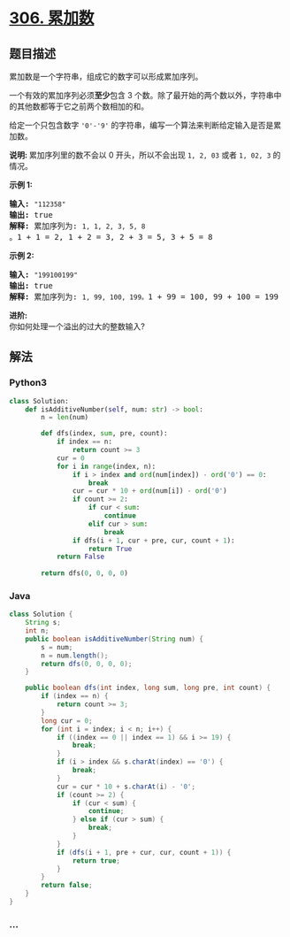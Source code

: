 # [306. 累加数](https://leetcode-cn.com/problems/additive-number)



## 题目描述

<!-- 这里写题目描述 -->

<p>累加数是一个字符串，组成它的数字可以形成累加序列。</p>

<p>一个有效的累加序列必须<strong>至少</strong>包含 3 个数。除了最开始的两个数以外，字符串中的其他数都等于它之前两个数相加的和。</p>

<p>给定一个只包含数字&nbsp;<code>&#39;0&#39;-&#39;9&#39;</code>&nbsp;的字符串，编写一个算法来判断给定输入是否是累加数。</p>

<p><strong>说明:&nbsp;</strong>累加序列里的数不会以 0 开头，所以不会出现&nbsp;<code>1, 2, 03</code> 或者&nbsp;<code>1, 02, 3</code>&nbsp;的情况。</p>

<p><strong>示例 1:</strong></p>

<pre><strong>输入:</strong> <code>&quot;112358&quot;</code>
<strong>输出:</strong> true 
<strong>解释: </strong>累加序列为: <code>1, 1, 2, 3, 5, 8 </code>。1 + 1 = 2, 1 + 2 = 3, 2 + 3 = 5, 3 + 5 = 8
</pre>

<p><strong>示例&nbsp;2:</strong></p>

<pre><strong>输入:</strong> <code>&quot;199100199&quot;</code>
<strong>输出:</strong> true 
<strong>解释: </strong>累加序列为: <code>1, 99, 100, 199。</code>1 + 99 = 100, 99 + 100 = 199</pre>

<p><strong>进阶:</strong><br>
你如何处理一个溢出的过大的整数输入?</p>


## 解法

<!-- 这里可写通用的实现逻辑 -->

<!-- tabs:start -->

### **Python3**

<!-- 这里可写当前语言的特殊实现逻辑 -->

```python
class Solution:
    def isAdditiveNumber(self, num: str) -> bool:
        n = len(num)

        def dfs(index, sum, pre, count):
            if index == n:
                return count >= 3
            cur = 0
            for i in range(index, n):
                if i > index and ord(num[index]) - ord('0') == 0:
                    break
                cur = cur * 10 + ord(num[i]) - ord('0')
                if count >= 2:
                    if cur < sum:
                        continue
                    elif cur > sum:
                        break
                if dfs(i + 1, cur + pre, cur, count + 1):
                    return True
            return False
        
        return dfs(0, 0, 0, 0)
```

### **Java**

<!-- 这里可写当前语言的特殊实现逻辑 -->

```java
class Solution {
    String s;
    int n;
    public boolean isAdditiveNumber(String num) {
        s = num;
        n = num.length();
        return dfs(0, 0, 0, 0);
    }

    public boolean dfs(int index, long sum, long pre, int count) {
        if (index == n) {
            return count >= 3;
        }
        long cur = 0;
        for (int i = index; i < n; i++) {
            if ((index == 0 || index == 1) && i >= 19) {
                break;
            }
            if (i > index && s.charAt(index) == '0') {
                break;
            }
            cur = cur * 10 + s.charAt(i) - '0';
            if (count >= 2) {
                if (cur < sum) {
                    continue;
                } else if (cur > sum) {
                    break;
                }
            }
            if (dfs(i + 1, pre + cur, cur, count + 1)) {
                return true;
            }
        }
        return false;
    }
}
```

### **...**

```

```

<!-- tabs:end -->
